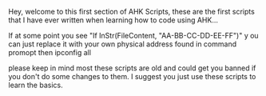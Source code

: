 Hey, welcome to this first section of AHK Scripts, these are the first scripts that I have ever written when learning how to code using AHK...

If at some point you see "If InStr(FileContent, "AA-BB-CC-DD-EE-FF")" y
ou can just replace it with your own physical address found in command promopt then ipconfig all

please keep in mind most these scripts are old and could get you banned if you don't do some changes to them.
I suggest you just use these scripts to learn the basics.
